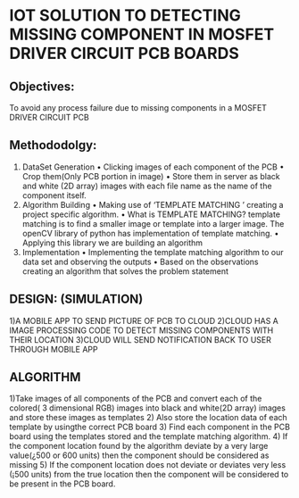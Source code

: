 # IOT SOLUTION TO DETECTING MISSING COMPONENT IN MOSFET DRIVER CIRCUIT PCB BOARDS


## Objectives:
To avoid any process failure due to missing components in a MOSFET DRIVER CIRCUIT PCB


## Methododolgy:

1) DataSet Generation
• Clicking images of each component of the PCB
• Crop them(Only PCB portion in image)
• Store them in server as black and white (2D array)
images with each file name as the name of the
component itself.
2) Algorithm Building
• Making use of ‘TEMPLATE MATCHING ’ creating
a project specific algorithm.
• What is TEMPLATE MATCHING?
template matching is to find a smaller image or
template into a larger image. The openCV library of
python has implementation of template matching.
• Applying this library we are building an algorithm
3) Implementation
• Implementing the template matching algorithm to
our data set and observing the outputs
• Based on the observations creating an algorithm that
solves the problem statement



## DESIGN: (SIMULATION)

1)A MOBILE APP TO SEND PICTURE OF PCB TO CLOUD
2)CLOUD HAS A IMAGE PROCESSING CODE TO DETECT MISSING COMPONENTS WITH THEIR LOCATION 
3)CLOUD WILL SEND NOTIFICATION BACK TO USER THROUGH MOBILE APP 
	



## ALGORITHM
1)Take images of all components of the PCB and convert
each of the colored( 3 dimensional RGB) images into
black and white(2D array) images and store these images
as templates
2) Also store the location data of each template by
usingthe correct PCB board
3) Find each component in the PCB board using the
templates stored and the template matching algorithm.
4) If the component location found by the algorithm
deviate by a very large value(¿500 or 600 units) then
the component should be considered as missing
5) If the component location does not deviate or deviates
very less (¡500 units) from the true location then the
component will be considered to be present in the PCB
board.




	

